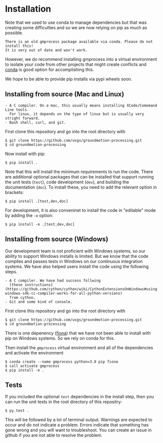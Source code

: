 # Installation

Note that we used to use conda to manage dependencies but that was creating some
difficulties and so we are now relying on pip as much as possible. 

```{caution}
There is an old gmprocess package available via conda. Please do not install this!
It is very out of date and won't work.
```

However, we do recommend installing gmprocess into a virtual environment to isolate
your code from other projects that might create conflicts and 
[conda](https://conda.io/projects/conda/en/latest/user-guide/tasks/manage-environments.html)
is good option for accomplishing this.

We hope to be able to provide pip installs via pypi wheels soon.

## Installing from source (Mac and Linux)

```{admonition} Prerequisites
- A C compiler. On a mac, this usually means installing XCode/Comomand Line tools. 
  For linux, it depends on the type of linux but is usually very stright forward.
- Bash shell, curl, and git.
```

First clone this repository and go into the root directory with

```
$ git clone https://github.com/usgs/groundmotion-processing.git
$ cd groundmotion-processing
```

Now install with pip:

```
$ pip install .
```

Note that this will install the minimum requirements to run the code. There are 
additional optional packages that can be installed that support running the unit tests 
(`test`), code development (`dev`), and building the documentation (`doc`). To install
these, you need to add the relevant option in brackets:

```
$ pip install .[test,dev,doc]
```

For development, it is also conveninet to install the code in "editable" mode by adding
the `-e` option:

```
$ pip install -e .[test,dev,doc]
```

## Installing from source (Windows)

Our development team is not proficient with Windows systems, so our ability to 
support Windows installs is limited. But we know that the code compiles and 
passes tests in Windows on our continuous integration systems. We have also 
helped users install the code using the following steps.

```{admonition} Prerequisites
- A C compiler. We have had success follwing 
  [these instructions](https://github.com/cython/cython/wiki/CythonExtensionsOnWindows#using-windows-sdk-cc-compiler-works-for-all-python-versions)
  from cython.
- Git and some kind of console.
```

First clone this repository and go into the root directory with

```
$ git clone https://github.com/usgs/groundmotion-processing.git
$ cd groundmotion-processing
```

There is one depenency ([fiona](https://pypi.org/project/Fiona/)) that we have not been
able to install with pip on Windows systems. So we rely on conda for this.

Then install the ``gmprocess`` virtual environment and all of the dependencies
and activate the environment

```
$ conda create --name gmprocess python=3.8 pip fiona 
$ call activate gmprocess
$ pip install -e .
```

## Tests

If you included the optional `test` dependencies in the install step, then you can run
the unit tests  in the root directory of this repositry:

```
$ py.test .
```

This will be followed by a lot of terminal output. Warnings are expected to occur and 
do not indicate a problem. Errors indicate that something has gone wrong and you will 
want to troubleshoot. You can create an issue in github if you are not able to resolve
the problem.

